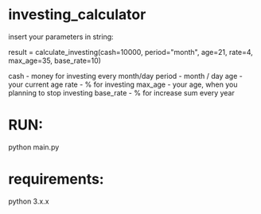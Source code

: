 # investing_calculator

insert your parameters in string:

result = calculate_investing(cash=10000, period="month", age=21, rate=4, max_age=35, base_rate=10)

cash - money for investing every month/day
period - month / day
age - your current age
rate - % for investing
max_age - your age, when you planning to stop investing
base_rate - % for increase sum every year

# RUN:
python main.py

# requirements:
python 3.x.x

